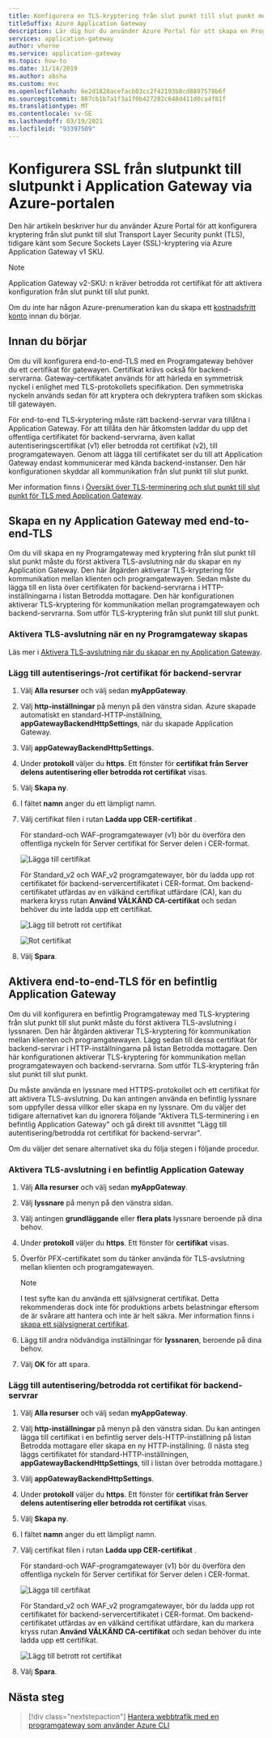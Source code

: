 ```yaml
---
title: Konfigurera en TLS-kryptering från slut punkt till slut punkt med hjälp av portalen
titleSuffix: Azure Application Gateway
description: Lär dig hur du använder Azure Portal för att skapa en Programgateway med en TLS-kryptering från slut punkt till slut punkt.
services: application-gateway
author: vhorne
ms.service: application-gateway
ms.topic: how-to
ms.date: 11/14/2019
ms.author: absha
ms.custom: mvc
ms.openlocfilehash: 6e2d1828acefacb03cc2f42193b8cd8897578b6f
ms.sourcegitcommit: 867cb1b7a1f3a1f0b427282c648d411d0ca4f81f
ms.translationtype: MT
ms.contentlocale: sv-SE
ms.lasthandoff: 03/19/2021
ms.locfileid: "93397509"
---
```

# <a name="configure-end-to-end-tls-by-using-application-gateway-with-the-portal"></a>Konfigurera SSL från slutpunkt till slutpunkt i Application Gateway via Azure-portalen

Den här artikeln beskriver hur du använder Azure Portal för att konfigurera kryptering från slut punkt till slut Transport Layer Security punkt (TLS), tidigare känt som Secure Sockets Layer (SSL)-kryptering via Azure Application Gateway v1 SKU.

> [!NOTE]
> Application Gateway v2-SKU: n kräver betrodda rot certifikat för att aktivera konfiguration från slut punkt till slut punkt.

Om du inte har någon Azure-prenumeration kan du skapa ett [kostnadsfritt konto](https://azure.microsoft.com/free/?WT.mc_id=A261C142F) innan du börjar.

## <a name="before-you-begin"></a>Innan du börjar

Om du vill konfigurera end-to-end-TLS med en Programgateway behöver du ett certifikat för gatewayen. Certifikat krävs också för backend-servrarna. Gateway-certifikatet används för att härleda en symmetrisk nyckel i enlighet med TLS-protokollets specifikation. Den symmetriska nyckeln används sedan för att kryptera och dekryptera trafiken som skickas till gatewayen. 

För end-to-end TLS-kryptering måste rätt backend-servrar vara tillåtna i Application Gateway. För att tillåta den här åtkomsten laddar du upp det offentliga certifikatet för backend-servrarna, även kallat autentiseringscertifikat (v1) eller betrodda rot certifikat (v2), till programgatewayen. Genom att lägga till certifikatet ser du till att Application Gateway endast kommunicerar med kända backend-instanser. Den här konfigurationen skyddar all kommunikation från slut punkt till slut punkt.

Mer information finns i [Översikt över TLS-terminering och slut punkt till slut punkt för TLS med Application Gateway](./ssl-overview.md).

## <a name="create-a-new-application-gateway-with-end-to-end-tls"></a>Skapa en ny Application Gateway med end-to-end-TLS

Om du vill skapa en ny Programgateway med kryptering från slut punkt till slut punkt måste du först aktivera TLS-avslutning när du skapar en ny Application Gateway. Den här åtgärden aktiverar TLS-kryptering för kommunikation mellan klienten och programgatewayen. Sedan måste du lägga till en lista över certifikaten för backend-servrarna i HTTP-inställningarna i listan Betrodda mottagare. Den här konfigurationen aktiverar TLS-kryptering för kommunikation mellan programgatewayen och backend-servrarna. Som utför TLS-kryptering från slut punkt till slut punkt.

### <a name="enable-tls-termination-while-creating-a-new-application-gateway"></a>Aktivera TLS-avslutning när en ny Programgateway skapas

Läs mer i [Aktivera TLS-avslutning när du skapar en ny Application Gateway](./create-ssl-portal.md).

### <a name="add-authenticationroot-certificates-of-back-end-servers"></a>Lägg till autentiserings-/rot certifikat för backend-servrar

1. Välj **Alla resurser** och välj sedan **myAppGateway**.

2. Välj **http-inställningar** på menyn på den vänstra sidan. Azure skapade automatiskt en standard-HTTP-inställning, **appGatewayBackendHttpSettings**, när du skapade Application Gateway. 

3. Välj **appGatewayBackendHttpSettings**.

4. Under **protokoll** väljer du **https**. Ett fönster för **certifikat från Server delens autentisering eller betrodda rot certifikat** visas.

5. Välj **Skapa ny**.

6. I fältet **namn** anger du ett lämpligt namn.

7. Välj certifikat filen i rutan **Ladda upp CER-certifikat** .

   För standard-och WAF-programgatewayer (v1) bör du överföra den offentliga nyckeln för Server certifikat för Server delen i CER-format.

   ![Lägga till certifikat](./media/end-to-end-ssl-portal/addcert.png)

   För Standard_v2 och WAF_v2 programgatewayer, bör du ladda upp rot certifikatet för backend-servercertifikatet i CER-format. Om backend-certifikatet utfärdas av en välkänd certifikat utfärdare (CA), kan du markera kryss rutan **Använd VÄLKÄND CA-certifikat** och sedan behöver du inte ladda upp ett certifikat.

   ![Lägg till betrott rot certifikat](./media/end-to-end-ssl-portal/trustedrootcert-portal.png)

   ![Rot certifikat](./media/end-to-end-ssl-portal/trustedrootcert.png)

8. Välj **Spara**.

## <a name="enable-end-to-end-tls-for-an-existing-application-gateway"></a>Aktivera end-to-end-TLS för en befintlig Application Gateway

Om du vill konfigurera en befintlig Programgateway med TLS-kryptering från slut punkt till slut punkt måste du först aktivera TLS-avslutning i lyssnaren. Den här åtgärden aktiverar TLS-kryptering för kommunikation mellan klienten och programgatewayen. Lägg sedan till dessa certifikat för backend-servrar i HTTP-inställningarna på listan Betrodda mottagare. Den här konfigurationen aktiverar TLS-kryptering för kommunikation mellan programgatewayen och backend-servrarna. Som utför TLS-kryptering från slut punkt till slut punkt.

Du måste använda en lyssnare med HTTPS-protokollet och ett certifikat för att aktivera TLS-avslutning. Du kan antingen använda en befintlig lyssnare som uppfyller dessa villkor eller skapa en ny lyssnare. Om du väljer det tidigare alternativet kan du ignorera följande "Aktivera TLS-terminering i en befintlig Application Gateway" och gå direkt till avsnittet "Lägg till autentisering/betrodda rot certifikat för backend-servrar".

Om du väljer det senare alternativet ska du följa stegen i följande procedur.
### <a name="enable-tls-termination-in-an-existing-application-gateway"></a>Aktivera TLS-avslutning i en befintlig Application Gateway

1. Välj **Alla resurser** och välj sedan **myAppGateway**.

2. Välj **lyssnare** på menyn på den vänstra sidan.

3. Välj antingen **grundläggande** eller **flera plats** lyssnare beroende på dina behov.

4. Under **protokoll** väljer du **https**. Ett fönster för **certifikat** visas.

5. Överför PFX-certifikatet som du tänker använda för TLS-avslutning mellan klienten och programgatewayen.

   > [!NOTE]
   > I test syfte kan du använda ett självsignerat certifikat. Detta rekommenderas dock inte för produktions arbets belastningar eftersom de är svårare att hantera och inte är helt säkra. Mer information finns i [skapa ett självsignerat certifikat](./create-ssl-portal.md#create-a-self-signed-certificate).

6. Lägg till andra nödvändiga inställningar för **lyssnaren**, beroende på dina behov.

7. Välj **OK** för att spara.

### <a name="add-authenticationtrusted-root-certificates-of-back-end-servers"></a>Lägg till autentisering/betrodda rot certifikat för backend-servrar

1. Välj **Alla resurser** och välj sedan **myAppGateway**.

2. Välj **http-inställningar** på menyn på den vänstra sidan. Du kan antingen lägga till certifikat i en befintlig server dels-HTTP-inställning på listan Betrodda mottagare eller skapa en ny HTTP-inställning. (I nästa steg läggs certifikatet för standard-HTTP-inställningen, **appGatewayBackendHttpSettings**, till i listan över betrodda mottagare.)

3. Välj **appGatewayBackendHttpSettings**.

4. Under **protokoll** väljer du **https**. Ett fönster för **certifikat från Server delens autentisering eller betrodda rot certifikat** visas. 

5. Välj **Skapa ny**.

6. I fältet **namn** anger du ett lämpligt namn.

7. Välj certifikat filen i rutan **Ladda upp CER-certifikat** .

   För standard-och WAF-programgatewayer (v1) bör du överföra den offentliga nyckeln för Server certifikat för Server delen i CER-format.

   ![Lägga till certifikat](./media/end-to-end-ssl-portal/addcert.png)

   För Standard_v2 och WAF_v2 programgatewayer, bör du ladda upp rot certifikatet för backend-servercertifikatet i CER-format. Om backend-certifikatet utfärdas av en välkänd certifikat utfärdare, kan du markera kryss rutan **Använd VÄLKÄND CA-certifikat** och sedan behöver du inte ladda upp ett certifikat.

   ![Lägg till betrott rot certifikat](./media/end-to-end-ssl-portal/trustedrootcert-portal.png)

8. Välj **Spara**.

## <a name="next-steps"></a>Nästa steg

> [!div class="nextstepaction"]
> [Hantera webbtrafik med en programgateway som använder Azure CLI](./tutorial-manage-web-traffic-cli.md)